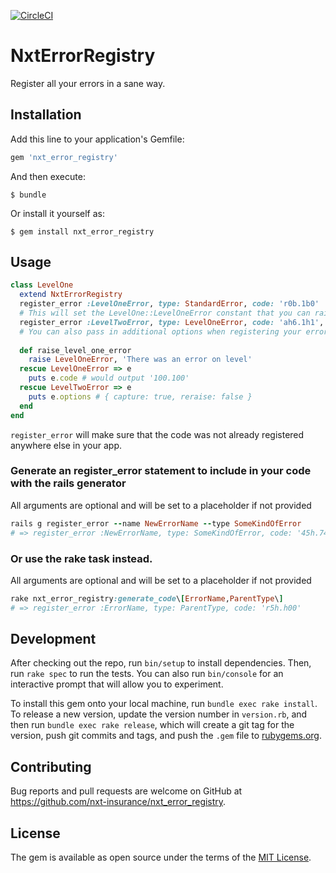 [![CircleCI](https://circleci.com/gh/nxt-insurance/nxt_error_registry.svg?style=svg)](https://circleci.com/gh/nxt-insurance/nxt_error_registry)

# NxtErrorRegistry

Register all your errors in a sane way.

## Installation

Add this line to your application's Gemfile:

```ruby
gem 'nxt_error_registry'
```

And then execute:

    $ bundle

Or install it yourself as:

    $ gem install nxt_error_registry

## Usage

```ruby
class LevelOne
  extend NxtErrorRegistry
  register_error :LevelOneError, type: StandardError, code: 'r0b.1b0'
  # This will set the LevelOne::LevelOneError constant that you can raise anywhere
  register_error :LevelTwoError, type: LevelOneError, code: 'ah6.1h1', capture: true, reraise: false
  # You can also pass in additional options when registering your errors. These will be available on you error class 
  
  def raise_level_one_error
    raise LevelOneError, 'There was an error on level'
  rescue LevelOneError => e
    puts e.code # would output '100.100'
  rescue LevelTwoError => e
    puts e.options # { capture: true, reraise: false } 
  end
end
```

`register_error` will make sure that the code was not already registered anywhere else in your app. 

### Generate an register_error statement to include in your code with the rails generator

All arguments are optional and will be set to a placeholder if not provided 

```ruby
rails g register_error --name NewErrorName --type SomeKindOfError 
# => register_error :NewErrorName, type: SomeKindOfError, code: '45h.74g'
``` 

### Or use the rake task instead. 

All arguments are optional and will be set to a placeholder if not provided

```ruby
rake nxt_error_registry:generate_code\[ErrorName,ParentType\] 
# => register_error :ErrorName, type: ParentType, code: 'r5h.h00'
```
## Development

After checking out the repo, run `bin/setup` to install dependencies. Then, run `rake spec` to run the tests. You can also run `bin/console` for an interactive prompt that will allow you to experiment.

To install this gem onto your local machine, run `bundle exec rake install`. To release a new version, update the version number in `version.rb`, and then run `bundle exec rake release`, which will create a git tag for the version, push git commits and tags, and push the `.gem` file to [rubygems.org](https://rubygems.org).

## Contributing

Bug reports and pull requests are welcome on GitHub at https://github.com/nxt-insurance/nxt_error_registry.

## License

The gem is available as open source under the terms of the [MIT License](https://opensource.org/licenses/MIT).

